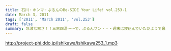 ```yaml
---
title: 石川・ホンマ・ぶるんのBe-SIDE Your Life! vol.253-1
date: March 3, 2011
tags: ['2011', 'March 2011', 'vol.253']
draft: false
summary: 急激な寒さ！！三寒四温～～で、ぶるんサン・・・週末は寝込んでいただようで鼻声。ついでに、スタジオのマイクもちょっとリニューアルでお聴き心地がいつもと違います。おわかりになります？？NAMAE
---
```


http://project-phi.ddo.jp/ishikawa/ishikawa253_1.mp3